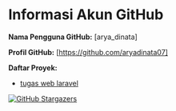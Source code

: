 # Informasi Akun GitHub

**Nama Pengguna GitHub:** [arya_dinata]

**Profil GitHub:** [https://github.com/aryadinata07]

**Daftar Proyek:**
- [tugas web laravel](https://github.com/aryadinata07/pelajaran-web-larave)

[![GitHub Stargazers](https://img.shields.io/github/stars/[aryadinata07]/[pelajaran-web-laravel].svg?style=social&label=Star&maxAge=2592000)](https://github.com/[aryadinata07]/[pelajaran-web-laravel]/stargazers/)

